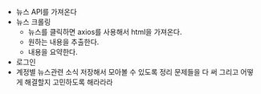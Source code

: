 - 뉴스 API를 가져온다
- 뉴스 크롤링
  - 뉴스를 클릭하면 axios를 사용해서 html을 가져온다.
  - 원하는 내용을 추출한다.
  - 내용을 요약한다.
- 로그인
- 계정별 뉴스관련 소식 저장해서 모아볼 수 있도록 정리
  문제들을 다 써 그리고 어떻게 해결할지 고민하도록 해라라라
